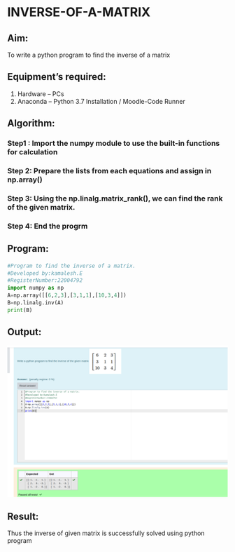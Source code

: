 # INVERSE-OF-A-MATRIX
## Aim:
To write a python program to find the inverse of a matrix
## Equipment’s required:
1. 	Hardware – PCs
2. 	Anaconda – Python 3.7 Installation / Moodle-Code Runner
## Algorithm:
### Step1 : Import the numpy module to use the built-in functions for calculation
### Step 2: Prepare the lists from each equations and assign in np.array()


### Step 3: Using the np.linalg.matrix_rank(), we can find the rank of the given matrix.

### Step 4: End the progrm

## Program:
```python
#Program to find the inverse of a matrix.
#Developed by:kamalesh.E
#RegisterNumber:22004792
import numpy as np
A=np.array([[6,2,3],[3,1,1],[10,3,4]])
B=np.linalg.inv(A)
print(B)
```
## Output:
![](./Screenshot%20from%202022-12-20%2023-26-33.png)
## Result:
Thus the inverse of given matrix is successfully solved using python program

